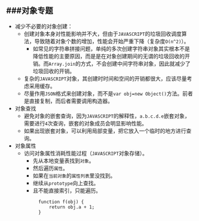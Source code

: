 ###对象专题
----------
>
- 减少不必要的对象创建：
	- 创建对象本身对性能影响并不大，但由于`JAVASCRIPT`的垃圾回收调度算法，导致随着对象个数的增加，性能会开始严重下降（复杂度`O(n^2)`）。
		- 如常见的字符串拼接问题，单纯的多次创建字符串对象其实根本不是降低性能的主要原因，而是是在对象创建期间的无谓的垃圾回收的开销。而`Array.join`的方式，不会创建中间字符串对象，因此就减少了垃圾回收的开销。
	- 复杂的`JAVASCRIPT`对象，其创建时时间和空间的开销都很大，应该尽量考虑采用缓存。
	- 尽量作用`JSON`格式来创建对象，而不是`var obj=new Object()`方法。前者是直接复制，而后者需要调用构造器。
- 对象查找
	- 避免对象的嵌套查询，因为`JAVASCRIPT`的解释性，`a.b.c.d.e`嵌套对象，需要进行`4`次查询，嵌套的对象成员会明显影响性能。
	- 如果出现嵌套对象，可以利用局部变量，把它放入一个临时的地方进行查询。
- 对象属性
	- 访问对象属性消耗性能过程（`JAVASCRIPT`对象存储）。
		- 先从本地变量表找到`对象`。
		- 然后遍历`属性`。
		- 如果在`当前对象`的`属性列表`里没找到。
		- 继续从`prototype`向上查找。
		- 且不能直接索引，只能遍历。
>
				function f(obj) { 
					return obj.a + 1; 
				}
